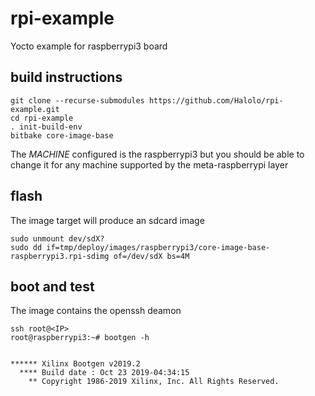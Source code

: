 # rpi-example
Yocto example for raspberrypi3 board

## build instructions

```
git clone --recurse-submodules https://github.com/Halolo/rpi-example.git
cd rpi-example
. init-build-env
bitbake core-image-base
```

The *MACHINE* configured is the raspberrypi3 but you should be able to change it for any machine supported by the meta-raspberrypi layer

## flash

The image target will produce an sdcard image

```
sudo unmount dev/sdX?
sudo dd if=tmp/deploy/images/raspberrypi3/core-image-base-raspberrypi3.rpi-sdimg of=/dev/sdX bs=4M
```

## boot and test

The image contains the openssh deamon

```
ssh root@<IP>
root@raspberrypi3:~# bootgen -h


****** Xilinx Bootgen v2019.2
  **** Build date : Oct 23 2019-04:34:15
    ** Copyright 1986-2019 Xilinx, Inc. All Rights Reserved.
```
